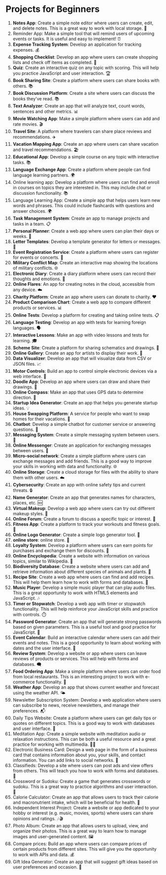 # Projects for Beginners

1. **Notes App**: Create a simple note editor where users can create, edit, and delete notes. This is a great way to work with local storage. 📝
2. Reminder App: Make a simple tool that will remind users of upcoming events or tasks. It is useful and easy to implement! ⏰
3. **Expense Tracking System**: Develop an application for tracking expenses. 💰
4. **Shopping Checklist**: Develop an app where users can create shopping lists and check off items as completed. 🛒
5. **Quiz**: Create an interactive quiz on any topic with scoring. This will help you practice JavaScript and user interaction. 🏆
6. **Book Sharing Site**: Create a platform where users can share books with others. 📚
7. **Book Discussion Platform**: Create a site where users can discuss the books they've read. 📚
8. **Text Analyzer**: Create an app that will analyze text, count words, sentences and other metrics. 📊
9. **Movie Watching App**: Make a simple platform where users can add and rate movies. 🎬
10. **Travel Site**: A platform where travelers can share place reviews and recommendations. ✈️
11. **Vacation Mapping App**: Create an app where users can share vacation and travel recommendations. 🏖️
12. **Educational App**: Develop a simple course on any topic with interactive tasks. 📚
13. **Language Exchange App**: Create a platform where people can find language learning partners. 🌍
14. Online learning app: Develop a platform where users can find and enroll in courses on topics they are interested in. This may include chat or discussion functionality. 📚
15. Language Learning App: Create a simple app that helps users learn new words and phrases. This could include flashcards with questions and answer choices. 🌍
16. **Task Management System**: Create an app to manage projects and tasks in a team. 📋
17. **Personal Planner**: Create a web app where users can plan their days or weeks. 📆
18. **Letter Templates**: Develop a template generator for letters or messages. 📨
19. **Event Registration Service**: Create a platform where users can register for events or concerts. 🎉
20. **Military Conflict Map**: Create an interactive map showing the locations of military conflicts. 🌐
21. **Electronic Diary**: Create a diary platform where users can record their thoughts and emotions. 📓
22. **Online Flares**: An app for creating notes in the cloud, accessible from any device. ☁️
23. **Charity Platform**: Create an app where users can donate to charity. ❤️
24. **Product Comparison Chart**: Create a web app to compare different products or services. 📊
25. **Online Tests**: Develop a platform for creating and taking online tests. 📋
26. **Language Testing**: Develop an app with tests for learning foreign languages. 🗣
27. **Interactive Lessons**: Make an app with video lessons and tests for learning. 🎓
28. **Scheme Site**: Create a platform for sharing schematics and drawings. 📐
29. **Online Gallery**: Create an app for artists to display their work. 🎨
30. **Data Visualizer**: Develop an app that will visualize data from CSV or JSON files. 📈
31. **Motor Controls**: Build an app to control simple electronic devices via a web interface. 🔌
32. **Doodle App**: Develop an app where users can draw and share their drawings. 🎨
33. **Online Compass**: Make an app that uses GPS data to determine direction. 🧭
34. **Startup Idea Generator**: Create an app that helps you generate startup ideas. 💡
35. **House Swapping Platform**: A service for people who want to swap homes for their vacations. 🏡
36. **Chatbot**: Develop a simple chatbot for customer service or answering questions. 🤖
37. **Messaging System**: Create a simple messaging system between users. 💌
38. **Online Messenger**: Create an application for exchanging messages between users. 📱
39. **Micro-social network**: Create a simple platform where users can exchange messages and add friends. This is a good way to improve your skills in working with data and functionality. 🌐
40. **Online Storage**: Create a cloud storage for files with the ability to share them with other users. ☁️
41. **Cybersecurity**: Create an app with online safety tips and current threats. 🔒
42. **Name Generator**: Create an app that generates names for characters, places, etc. 🆕
43. **Virtual Makeup**: Develop a web app where users can try out different makeup styles. 💄
44. **Online Forum**: Create a forum to discuss a specific topic or interest. 📢
45. **Fitness App**: Create a platform to track your workouts and fitness goals. 💪
46. **Online Logo Generator**: Create a simple logo generator tool. 👔
47. **online store**: online store. 🛒
48. **Loyalty System**: Develop a platform where users can earn points for purchases and exchange them for discounts. 🎁
49. **Online Encyclopedia**: Create a website with information on various topics, similar to Wikipedia. 📖
50. **Biodiversity Database**: Create a website where users can add and retrieve information about different species of animals and plants. 🌱
51. **Recipe Site**: Create a web app where users can find and add recipes. This will help them learn how to work with forms and databases. 🍳
52. **Music Player**: Develop a simple music player that can play audio files. This is a great opportunity to work with HTML5 elements and JavaScript. 🎶
53. **Timer or Stopwatch**: Develop a web app with timer or stopwatch functionality. This will help reinforce your JavaScript skills and practice with controls. ⏱️
54. **Password Generator**: Create an app that will generate strong passwords based on given parameters. This is a useful tool and good practice for JavaScript. 🔑
55. **Event Calendar**: Build an interactive calendar where users can add their events and notes. This is a good opportunity to learn about working with dates and the user interface. 📅
56. **Review System**: Develop a website or app where users can leave reviews of products or services. This will help with forms and databases. 🗨️
57. **Food Ordering App**: Make a simple platform where users can order food from local restaurants. This is an interesting project to work with e-commerce functionality. 🍔
58. **Weather App**: Develop an app that shows current weather and forecast using the weather API. 🌤️
59. Newsletter Subscription System: Develop a web application where users can subscribe to news, receive newsletters, and manage their preferences. 📬
60. Daily Tips Website: Create a platform where users can get daily tips or quotes on different topics. This is a good way to work with databases and user interface. 🌟
61. Meditation App: Create a simple website with meditation audio or relaxation instructions. This can be both a useful resource and a great practice for working with multimedia. 🧘‍♂️
62. Electronic Business Card: Design a web page in the form of a business card that contains information about you, your skills, and contact information. You can add links to social networks. 📇
63. Classifieds: Develop a site where users can post ads and view offers from others. This will teach you how to work with forms and databases. 📰
64. Crossword or Sudoku: Create a game that generates crosswords or sudoku. This is a great way to practice algorithms and user interaction. 🧩
65. Calorie Calculator: Create an app that allows users to track their calorie and macronutrient intake, which will be beneficial for health. 🥗
66. Independent Interest Project: Create a website or app dedicated to your hobby or interest (e.g. music, movies, sports) where users can share opinions and ratings. 🎶🎬
67. Photo Album: Create an app that allows users to upload, view, and organize their photos. This is a great way to learn how to manage images and user-generated content. 🖼️
68. Compare prices: Build an app where users can compare prices of certain products from different sites. This will give you the opportunity to work with APIs and data. 💰
69. Gift Idea Generator: Create an app that will suggest gift ideas based on user preferences and occasion. 🎁